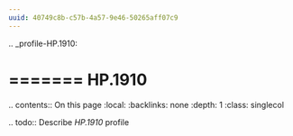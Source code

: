 ```yaml
---
uuid: 40749c8b-c57b-4a57-9e46-50265aff07c9
---
```

.. _profile-HP.1910:

=======
HP.1910
=======

.. contents:: On this page
    :local:
    :backlinks: none
    :depth: 1
    :class: singlecol

.. todo::
    Describe *HP.1910* profile

